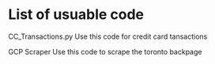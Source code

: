 # List of usuable code

CC_Transactions.py      Use this code for credit card tansactions




GCP Scraper             Use this code to scrape the toronto backpage 


